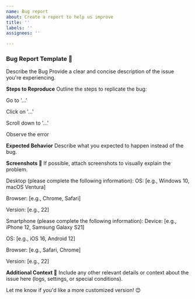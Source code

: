```yaml
---
name: Bug report
about: Create a report to help us improve
title: ''
labels: ''
assignees: ''

---
```


### Bug Report Template 🐞
Describe the Bug
Provide a clear and concise description of the issue you're experiencing.

**Steps to Reproduce**
Outline the steps to replicate the bug:

Go to '...'

Click on '...'

Scroll down to '...'

Observe the error

**Expected Behavior**
Describe what you expected to happen instead of the bug.

**Screenshots 📸**
If possible, attach screenshots to visually explain the problem.

Desktop (please complete the following information):
OS: [e.g., Windows 10, macOS Ventura]

Browser: [e.g., Chrome, Safari]

Version: [e.g., 22]

Smartphone (please complete the following information):
Device: [e.g., iPhone 12, Samsung Galaxy S21]

OS: [e.g., iOS 16, Android 12]

Browser: [e.g., Safari, Chrome]

Version: [e.g., 22]

**Additional Context 📝**
Include any other relevant details or context about the issue here (logs, settings, or special conditions).

Let me know if you'd like a more customized version! 😊
